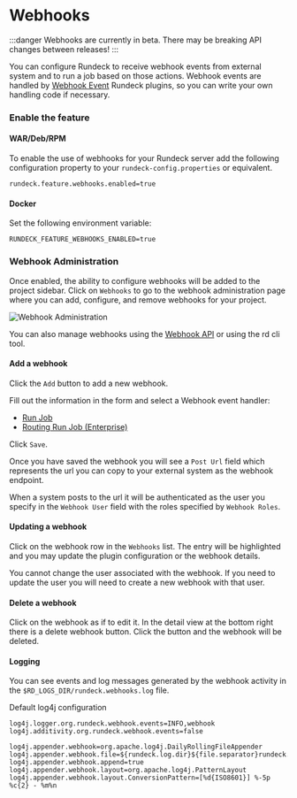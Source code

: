 # Webhooks
:::danger
Webhooks are currently in beta.
There may be breaking API changes between releases!
:::

You can configure Rundeck to receive webhook events from external system and to run a job based on those actions.
Webhook events are handled by [Webhook Event](/developer/15-webhook-plugins.md) Rundeck plugins, so you can write your own handling code if necessary.

### Enable the feature

#### WAR/Deb/RPM
To enable the use of webhooks for your Rundeck server add the following configuration property to
your `rundeck-config.properties` or equivalent.

```properties
rundeck.feature.webhooks.enabled=true
```

#### Docker
Set the following environment variable:
```properties
RUNDECK_FEATURE_WEBHOOKS_ENABLED=true
```

### Webhook Administration

Once enabled, the ability to configure webhooks will be added to the project sidebar.
Click on `Webhooks` to go to the webhook administration page where you can add, configure, and remove webhooks
for your project.

![Webhook Administration](~@assets/img/webhook-admin.png)

You can also manage webhooks using the [Webhook API](/api/rundeck-api.md#webhooks-beta) or using the rd cli tool.  

#### Add a webhook

Click the `Add` button to add a new webhook.

Fill out the information in the form and select a Webhook event handler:
* [Run Job](./webhooks/run-job.md)
* [Routing Run Job (Enterprise)](./webhooks/routing-run-job.md)

Click `Save`.

Once you have saved the webhook you will see a `Post Url` field which represents the 
url you can copy to your external system as the webhook endpoint.

When a system posts to the url it will be authenticated as the user you specify in the 
`Webhook User` field with the roles specified by `Webhook Roles`.

#### Updating a webhook

Click on the webhook row in the `Webhooks` list. The entry will be highlighted and you
may update the plugin configuration or the webhook details. 

You cannot change the user associated with the webhook. If you need to update the user you will need to create a new webhook with that user.

#### Delete a webhook

Click on the webhook as if to edit it. In the detail view at the bottom right there is a delete webhook button. Click the button and the webhook will be deleted.

#### Logging

You can see events and log messages generated by the webhook activity in the `$RD_LOGS_DIR/rundeck.webhooks.log` file.

Default log4j configuration

```properties
log4j.logger.org.rundeck.webhook.events=INFO,webhook
log4j.additivity.org.rundeck.webhook.events=false

log4j.appender.webhook=org.apache.log4j.DailyRollingFileAppender
log4j.appender.webhook.file=${rundeck.log.dir}${file.separator}rundeck.webhook.log
log4j.appender.webhook.append=true
log4j.appender.webhook.layout=org.apache.log4j.PatternLayout
log4j.appender.webhook.layout.ConversionPattern=[%d{ISO8601}] %-5p %c{2} - %m%n
```  